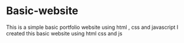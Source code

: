 # Basic-website
This is a simple basic portfolio website using html , css and javascript
I created this basic website using html css and js
